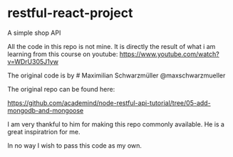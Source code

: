 # restful-react-project

A simple shop API

All the code in this repo is not mine. It is directly the result of what i am learning from this course on youtube: https://www.youtube.com/watch?v=WDrU305J1yw

The original code is by # Maximilian Schwarzmüller @maxschwarzmueller

The original repo can be found here:

https://github.com/academind/node-restful-api-tutorial/tree/05-add-mongodb-and-mongoose

I am very thankful to him for making this repo commonly available. He is a great inspiratrion for me.

In no way I wish to pass this code as my own.
